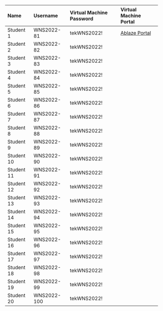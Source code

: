 | Name       | Username    | Virtual Machine Password | Virtual Machine Portal                        |
| :--------- | :---------- | :----------------------- | :-------------------------------------------- |
| Student 1  | WNS2022-81  | tekWNS2022!              | [Ablaze Portal](https://my.ablazedesktop.com) |
| Student 2  | WNS2022-82  | tekWNS2022!              |                                               |
| Student 3  | WNS2022-83  | tekWNS2022!              |                                               |
| Student 4  | WNS2022-84  | tekWNS2022!              |                                               |
| Student 5  | WNS2022-85  | tekWNS2022!              |                                               |
| Student 6  | WNS2022-86  | tekWNS2022!              |                                               |
| Student 7  | WNS2022-87  | tekWNS2022!              |                                               |
| Student 8  | WNS2022-88  | tekWNS2022!              |                                               |
| Student 9  | WNS2022-89  | tekWNS2022!              |                                               |
| Student 10 | WNS2022-90  | tekWNS2022!              |                                               |
| Student 11 | WNS2022-91  | tekWNS2022!              |                                               |
| Student 12 | WNS2022-92  | tekWNS2022!              |                                               |
| Student 13 | WNS2022-93  | tekWNS2022!              |                                               |
| Student 14 | WNS2022-94  | tekWNS2022!              |                                               |
| Student 15 | WNS2022-95  | tekWNS2022!              |                                               |
| Student 16 | WNS2022-96  | tekWNS2022!              |                                               |
| Student 17 | WNS2022-97  | tekWNS2022!              |                                               |
| Student 18 | WNS2022-98  | tekWNS2022!              |                                               |
| Student 19 | WNS2022-99  | tekWNS2022!              |                                               |
| Student 20 | WNS2022-100 | tekWNS2022!              |                                               |
